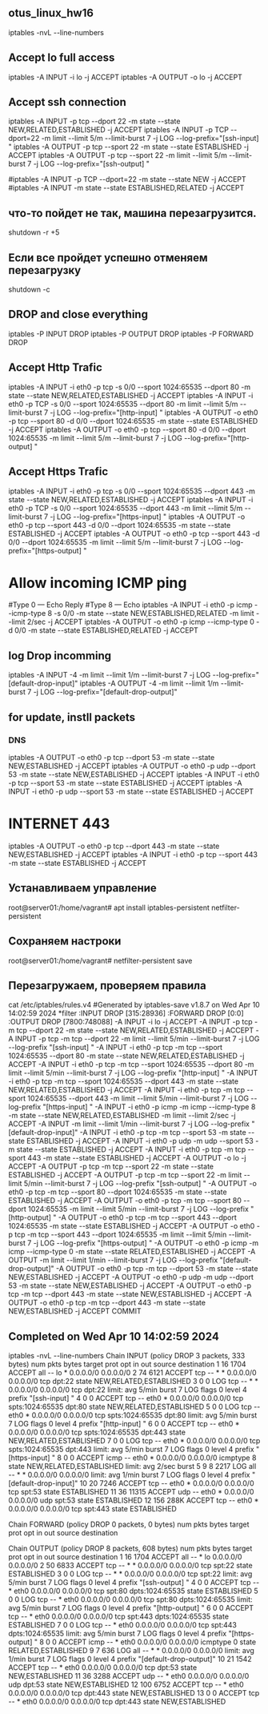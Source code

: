 ## otus_linux_hw16
iptables -nvL --line-numbers

## Accept lo full access
iptables -A INPUT -i lo -j ACCEPT
iptables -A OUTPUT -o lo -j ACCEPT

## Accept ssh connection
iptables -A INPUT  -p tcp --dport 22 -m state --state NEW,RELATED,ESTABLISHED -j ACCEPT
iptables -A INPUT  -p TCP --dport=22  -m limit --limit 5/m --limit-burst 7 -j LOG --log-prefix="[ssh-input] "
iptables -A OUTPUT -p tcp --sport 22 -m state --state ESTABLISHED -j ACCEPT
iptables -A OUTPUT -p tcp --sport 22 -m limit --limit 5/m --limit-burst 7 -j LOG --log-prefix="[ssh-output] "

#iptables -A INPUT  -p TCP --dport=22 -m state --state NEW  -j ACCEPT
#iptables -A INPUT -m state --state ESTABLISHED,RELATED -j ACCEPT

## что-то пойдет не так, машина перезагрузится.  
shutdown -r +5
## Если все пройдет успешно отменяем перезагрузку 
shutdown -c

## DROP and close everything
iptables -P INPUT DROP
iptables -P OUTPUT DROP
iptables -P FORWARD DROP



## Accept Http Trafic
iptables -A INPUT -i eth0 -p tcp -s 0/0 --sport 1024:65535 --dport 80 -m state --state NEW,RELATED,ESTABLISHED -j ACCEPT
iptables -A INPUT -i eth0 -p TCP -s 0/0 --sport 1024:65535 --dport 80  -m limit --limit 5/m --limit-burst 7 -j LOG --log-prefix="[http-input] "
iptables -A OUTPUT -o eth0 -p tcp --sport 80 -d 0/0 --dport 1024:65535 -m state --state ESTABLISHED -j ACCEPT
iptables -A OUTPUT -o eth0 -p tcp --sport 80 -d 0/0 --dport 1024:65535 -m limit --limit 5/m --limit-burst 7 -j LOG --log-prefix="[http-output] "



## Accept Https Trafic
iptables -A INPUT -i eth0 -p tcp -s 0/0 --sport 1024:65535 --dport 443 -m state --state NEW,RELATED,ESTABLISHED -j ACCEPT
iptables -A INPUT -i eth0 -p TCP -s 0/0 --sport 1024:65535 --dport 443  -m limit --limit 5/m --limit-burst 7 -j LOG --log-prefix="[https-input] "
iptables -A OUTPUT -o eth0 -p tcp --sport 443 -d 0/0 --dport 1024:65535 -m state --state ESTABLISHED -j ACCEPT
iptables -A OUTPUT -o eth0 -p tcp --sport 443 -d 0/0 --dport 1024:65535 -m limit --limit 5/m --limit-burst 7 -j LOG --log-prefix="[https-output] "


# Allow incoming ICMP ping 
#Type 0 — Echo Reply
#Type 8 — Echo
iptables -A INPUT -i eth0 -p icmp --icmp-type 8 -s 0/0 -m state --state NEW,ESTABLISHED,RELATED -m limit --limit 2/sec  -j ACCEPT
iptables -A OUTPUT -o eth0  -p icmp --icmp-type 0 -d 0/0 -m state --state ESTABLISHED,RELATED -j ACCEPT


## log Drop incomming 
iptables -A INPUT -4 -m limit --limit 1/m --limit-burst 7 -j LOG --log-prefix="[default-drop-input]"
iptables -A OUTPUT -4 -m limit --limit 1/m --limit-burst 7 -j LOG --log-prefix="[default-drop-output]"

## for update, instll packets
### DNS
iptables -A OUTPUT -o eth0  -p tcp --dport 53 -m state --state NEW,ESTABLISHED -j ACCEPT
iptables -A OUTPUT -o eth0  -p udp --dport 53 -m state --state NEW,ESTABLISHED -j ACCEPT
iptables -A INPUT -i eth0 -p tcp --sport 53 -m state --state ESTABLISHED -j ACCEPT
iptables -A INPUT -i eth0 -p udp --sport 53 -m state --state ESTABLISHED -j ACCEPT

# INTERNET 443
iptables -A OUTPUT -o eth0  -p tcp --dport 443 -m state --state NEW,ESTABLISHED -j ACCEPT
iptables -A INPUT -i eth0 -p tcp --sport 443 -m state --state ESTABLISHED -j ACCEPT

## Устанавливаем управление
root@server01:/home/vagrant# apt install iptables-persistent netfilter-persistent

## Сохраняем настроки
root@server01:/home/vagrant# netfilter-persistent save


## Перезагружаем, проверяем правила
cat /etc/iptables/rules.v4
#Generated by iptables-save v1.8.7 on Wed Apr 10 14:02:59 2024
*filter
:INPUT DROP [315:28936]
:FORWARD DROP [0:0]
:OUTPUT DROP [7800:748088]
-A INPUT -i lo -j ACCEPT
-A INPUT -p tcp -m tcp --dport 22 -m state --state NEW,RELATED,ESTABLISHED -j ACCEPT
-A INPUT -p tcp -m tcp --dport 22 -m limit --limit 5/min --limit-burst 7 -j LOG --log-prefix "[ssh-input] "
-A INPUT -i eth0 -p tcp -m tcp --sport 1024:65535 --dport 80 -m state --state NEW,RELATED,ESTABLISHED -j ACCEPT
-A INPUT -i eth0 -p tcp -m tcp --sport 1024:65535 --dport 80 -m limit --limit 5/min --limit-burst 7 -j LOG --log-prefix "[http-input] "
-A INPUT -i eth0 -p tcp -m tcp --sport 1024:65535 --dport 443 -m state --state NEW,RELATED,ESTABLISHED -j ACCEPT
-A INPUT -i eth0 -p tcp -m tcp --sport 1024:65535 --dport 443 -m limit --limit 5/min --limit-burst 7 -j LOG --log-prefix "[https-input] "
-A INPUT -i eth0 -p icmp -m icmp --icmp-type 8 -m state --state NEW,RELATED,ESTABLISHED -m limit --limit 2/sec -j ACCEPT
-A INPUT -m limit --limit 1/min --limit-burst 7 -j LOG --log-prefix "[default-drop-input]"
-A INPUT -i eth0 -p tcp -m tcp --sport 53 -m state --state ESTABLISHED -j ACCEPT
-A INPUT -i eth0 -p udp -m udp --sport 53 -m state --state ESTABLISHED -j ACCEPT
-A INPUT -i eth0 -p tcp -m tcp --sport 443 -m state --state ESTABLISHED -j ACCEPT
-A OUTPUT -o lo -j ACCEPT
-A OUTPUT -p tcp -m tcp --sport 22 -m state --state ESTABLISHED -j ACCEPT
-A OUTPUT -p tcp -m tcp --sport 22 -m limit --limit 5/min --limit-burst 7 -j LOG --log-prefix "[ssh-output] "
-A OUTPUT -o eth0 -p tcp -m tcp --sport 80 --dport 1024:65535 -m state --state ESTABLISHED -j ACCEPT
-A OUTPUT -o eth0 -p tcp -m tcp --sport 80 --dport 1024:65535 -m limit --limit 5/min --limit-burst 7 -j LOG --log-prefix "[http-output] "
-A OUTPUT -o eth0 -p tcp -m tcp --sport 443 --dport 1024:65535 -m state --state ESTABLISHED -j ACCEPT
-A OUTPUT -o eth0 -p tcp -m tcp --sport 443 --dport 1024:65535 -m limit --limit 5/min --limit-burst 7 -j LOG --log-prefix "[https-output] "
-A OUTPUT -o eth0 -p icmp -m icmp --icmp-type 0 -m state --state RELATED,ESTABLISHED -j ACCEPT
-A OUTPUT -m limit --limit 1/min --limit-burst 7 -j LOG --log-prefix "[default-drop-output]"
-A OUTPUT -o eth0 -p tcp -m tcp --dport 53 -m state --state NEW,ESTABLISHED -j ACCEPT
-A OUTPUT -o eth0 -p udp -m udp --dport 53 -m state --state NEW,ESTABLISHED -j ACCEPT
-A OUTPUT -o eth0 -p tcp -m tcp --dport 443 -m state --state NEW,ESTABLISHED -j ACCEPT
-A OUTPUT -o eth0 -p tcp -m tcp --dport 443 -m state --state NEW,ESTABLISHED -j ACCEPT
COMMIT
## Completed on Wed Apr 10 14:02:59 2024



iptables -nvL --line-numbers
Chain INPUT (policy DROP 3 packets, 333 bytes)
num   pkts bytes target     prot opt in     out     source               destination
1       16  1704 ACCEPT     all  --  lo     *       0.0.0.0/0            0.0.0.0/0
2       74  6121 ACCEPT     tcp  --  *      *       0.0.0.0/0            0.0.0.0/0            tcp dpt:22 state NEW,RELATED,ESTABLISHED
3        0     0 LOG        tcp  --  *      *       0.0.0.0/0            0.0.0.0/0            tcp dpt:22 limit: avg 5/min burst 7 LOG flags 0 level 4 prefix "[ssh-input] "
4        0     0 ACCEPT     tcp  --  eth0   *       0.0.0.0/0            0.0.0.0/0            tcp spts:1024:65535 dpt:80 state NEW,RELATED,ESTABLISHED
5        0     0 LOG        tcp  --  eth0   *       0.0.0.0/0            0.0.0.0/0            tcp spts:1024:65535 dpt:80 limit: avg 5/min burst 7 LOG flags 0 level 4 prefix "[http-input] "
6        0     0 ACCEPT     tcp  --  eth0   *       0.0.0.0/0            0.0.0.0/0            tcp spts:1024:65535 dpt:443 state NEW,RELATED,ESTABLISHED
7        0     0 LOG        tcp  --  eth0   *       0.0.0.0/0            0.0.0.0/0            tcp spts:1024:65535 dpt:443 limit: avg 5/min burst 7 LOG flags 0 level 4 prefix "[https-input] "
8        0     0 ACCEPT     icmp --  eth0   *       0.0.0.0/0            0.0.0.0/0            icmptype 8 state NEW,RELATED,ESTABLISHED limit: avg 2/sec burst 5
9        8  2217 LOG        all  --  *      *       0.0.0.0/0            0.0.0.0/0            limit: avg 1/min burst 7 LOG flags 0 level 4 prefix "[default-drop-input]"
10      20  7246 ACCEPT     tcp  --  eth0   *       0.0.0.0/0            0.0.0.0/0            tcp spt:53 state ESTABLISHED
11      36 11315 ACCEPT     udp  --  eth0   *       0.0.0.0/0            0.0.0.0/0            udp spt:53 state ESTABLISHED
12     156  288K ACCEPT     tcp  --  eth0   *       0.0.0.0/0            0.0.0.0/0            tcp spt:443 state ESTABLISHED

Chain FORWARD (policy DROP 0 packets, 0 bytes)
num   pkts bytes target     prot opt in     out     source               destination

Chain OUTPUT (policy DROP 8 packets, 608 bytes)
num   pkts bytes target     prot opt in     out     source               destination
1       16  1704 ACCEPT     all  --  *      lo      0.0.0.0/0            0.0.0.0/0
2       50  6833 ACCEPT     tcp  --  *      *       0.0.0.0/0            0.0.0.0/0            tcp spt:22 state ESTABLISHED
3        0     0 LOG        tcp  --  *      *       0.0.0.0/0            0.0.0.0/0            tcp spt:22 limit: avg 5/min burst 7 LOG flags 0 level 4 prefix "[ssh-output] "
4        0     0 ACCEPT     tcp  --  *      eth0    0.0.0.0/0            0.0.0.0/0            tcp spt:80 dpts:1024:65535 state ESTABLISHED
5        0     0 LOG        tcp  --  *      eth0    0.0.0.0/0            0.0.0.0/0            tcp spt:80 dpts:1024:65535 limit: avg 5/min burst 7 LOG flags 0 level 4 prefix "[http-output] "
6        0     0 ACCEPT     tcp  --  *      eth0    0.0.0.0/0            0.0.0.0/0            tcp spt:443 dpts:1024:65535 state ESTABLISHED
7        0     0 LOG        tcp  --  *      eth0    0.0.0.0/0            0.0.0.0/0            tcp spt:443 dpts:1024:65535 limit: avg 5/min burst 7 LOG flags 0 level 4 prefix "[https-output] "
8        0     0 ACCEPT     icmp --  *      eth0    0.0.0.0/0            0.0.0.0/0            icmptype 0 state RELATED,ESTABLISHED
9        7   636 LOG        all  --  *      *       0.0.0.0/0            0.0.0.0/0            limit: avg 1/min burst 7 LOG flags 0 level 4 prefix "[default-drop-output]"
10      21  1542 ACCEPT     tcp  --  *      eth0    0.0.0.0/0            0.0.0.0/0            tcp dpt:53 state NEW,ESTABLISHED
11      36  3288 ACCEPT     udp  --  *      eth0    0.0.0.0/0            0.0.0.0/0            udp dpt:53 state NEW,ESTABLISHED
12     100  6752 ACCEPT     tcp  --  *      eth0    0.0.0.0/0            0.0.0.0/0            tcp dpt:443 state NEW,ESTABLISHED
13       0     0 ACCEPT     tcp  --  *      eth0    0.0.0.0/0            0.0.0.0/0            tcp dpt:443 state NEW,ESTABLISHED
